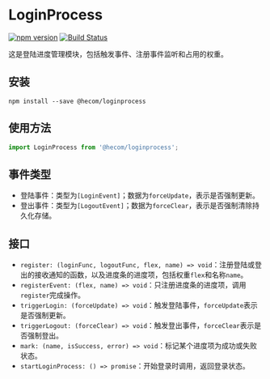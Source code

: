 # LoginProcess

[![npm version](https://img.shields.io/npm/v/@hecom/loginprocess.svg?style=flat)](https://www.npmjs.com/package/@hecom/loginprocess)
[![Build Status](https://travis-ci.org/hecom-rn/loginprocess.svg?branch=master)](https://travis-ci.org/hecom-rn/loginprocess)

这是登陆进度管理模块，包括触发事件、注册事件监听和占用的权重。

## 安装

```shell
npm install --save @hecom/loginprocess
```

## 使用方法

```javascript
import LoginProcess from '@hecom/loginprocess';
```

## 事件类型

* 登陆事件：类型为`[LoginEvent]`；数据为`forceUpdate`，表示是否强制更新。
* 登出事件：类型为`[LogoutEvent]`；数据为`forceClear`，表示是否强制清除持久化存储。

## 接口

* `register: (loginFunc, logoutFunc, flex, name) => void`：注册登陆或登出的接收通知的函数，以及进度条的进度项，包括权重`flex`和名称`name`。
* `registerEvent: (flex, name) => void`：只注册进度条的进度项，调用`register`完成操作。
* `triggerLogin: (forceUpdate) => void`：触发登陆事件，`forceUpdate`表示是否强制更新。
* `triggerLogout: (forceClear) => void`：触发登出事件，`forceClear`表示是否强制登出。
* `mark: (name, isSuccess, error) => void`：标记某个进度项为成功或失败状态。
* `startLoginProcess: () => promise`：开始登录时调用，返回登录状态。
